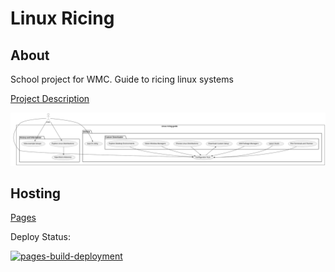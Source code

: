 # Linux Ricing

## About

School project for WMC. Guide to ricing linux systems

[Project Description](./project-description.md)

![Use Case Diagram](./use-case-diagram.svg)

## Hosting

[Pages](https://julian-mostbauer.github.io/LinuxRicingGuide/)

Deploy Status:

[![pages-build-deployment](https://github.com/Julian-Mostbauer/LinuxRicingGuide/actions/workflows/pages/pages-build-deployment/badge.svg)](https://github.com/Julian-Mostbauer/LinuxRicingGuide/actions/workflows/pages/pages-build-deployment)

